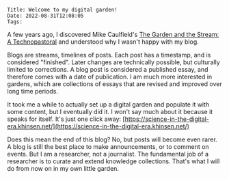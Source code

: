     Title: Welcome to my digital garden!
    Date: 2022-08-31T12:08:05
    Tags: 

A few years ago, I discovered Mike Caulfield's [The Garden and the Stream: A Technopastoral](https://hapgood.us/2015/10/17/the-garden-and-the-stream-a-technopastoral/amp/) and understood why I wasn't happy with my blog.

<!-- more -->

Blogs are streams, timelines of posts. Each post has a timestamp, and is considered "finished". Later changes are technically possible, but culturally limited to corrections. A blog post is considered a published essay, and therefore comes with a date of publication. I am much more interested in gardens, which are collections of essays that are revised and improved over long time periods.

It took me a while to actually set up a digital garden and populate it with some content, but I eventually did it. I won't say much about it because it speaks for itself. It's just one click away: [https://science-in-the-digital-era.khinsen.net/](https://science-in-the-digital-era.khinsen.net/)

Does this mean the end of this blog? No, but posts will become even rarer. A blog is still the best place to make announcements, or to comment on events. But I am a researcher, not a journalist. The fundamental job of a researcher is to curate and extend knowledge collections. That's what I will do from now on in my own little garden.
